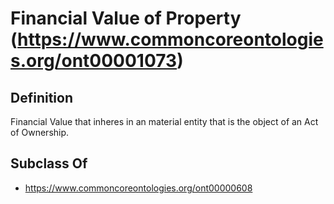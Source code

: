 # Financial Value of Property (https://www.commoncoreontologies.org/ont00001073)

## Definition
Financial Value that inheres in an material entity that is the object of an Act of Ownership.

## Subclass Of
- https://www.commoncoreontologies.org/ont00000608

